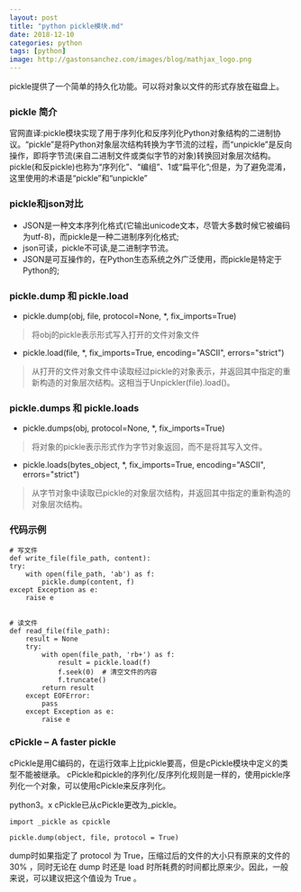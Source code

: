```yaml
---
layout: post
title: "python pickle模块.md"
date: 2018-12-10
categories: python
tags: [python]
image: http://gastonsanchez.com/images/blog/mathjax_logo.png
---
```

pickle提供了一个简单的持久化功能。可以将对象以文件的形式存放在磁盘上。
<!-- more -->

### pickle 简介
官网直译:pickle模块实现了用于序列化和反序列化Python对象结构的二进制协议。“pickle”是将Python对象层次结构转换为字节流的过程，而“unpickle”是反向操作，即将字节流(来自二进制文件或类似字节的对象)转换回对象层次结构。pickle(和反pickle)也称为“序列化”、“编组”、1或“扁平化”;但是，为了避免混淆，这里使用的术语是“pickle”和“unpickle”

### pickle和json对比
* JSON是一种文本序列化格式(它输出unicode文本，尽管大多数时候它被编码为utf-8)，而pickle是一种二进制序列化格式;
* json可读，pickle不可读,是二进制字节流。
* JSON是可互操作的，在Python生态系统之外广泛使用，而pickle是特定于Python的;

### pickle.dump 和 pickle.load

* pickle.dump(obj, file, protocol=None, *, fix_imports=True)
> 将obj的pickle表示形式写入打开的文件对象文件
* pickle.load(file, *, fix_imports=True, encoding="ASCII", errors="strict") 
>从打开的文件对象文件中读取经过pickle的对象表示，并返回其中指定的重新构造的对象层次结构。这相当于Unpickler(file).load()。


### pickle.dumps 和 pickle.loads 
* pickle.dumps(obj, protocol=None, *, fix_imports=True)
> 将对象的pickle表示形式作为字节对象返回，而不是将其写入文件。  
* pickle.loads(bytes_object, *, fix_imports=True, encoding="ASCII", errors="strict")
> 从字节对象中读取已pickle的对象层次结构，并返回其中指定的重新构造的对象层次结构。

### 代码示例
    
    # 写文件
    def write_file(file_path, content):
    try:
        with open(file_path, 'ab') as f:
            pickle.dump(content, f)
    except Exception as e:
        raise e

    
    # 读文件
    def read_file(file_path):
        result = None
        try:
            with open(file_path, 'rb+') as f:
                result = pickle.load(f)
                f.seek(0)  # 清空文件的内容
                f.truncate()
            return result
        except EOFError:
            pass
        except Exception as e:
            raise e


### cPickle – A faster pickle
cPickle是用C编码的，在运行效率上比pickle要高，但是cPickle模块中定义的类型不能被继承。
cPickle和pickle的序列化/反序列化规则是一样的，使用pickle序列化一个对象，可以使用cPickle来反序列化。  

python3。x cPickle已从cPickle更改为_pickle。

    import _pickle as cpickle
    
    pickle.dump(object, file, protocol = True)

dump时如果指定了 protocol 为 True，压缩过后的文件的大小只有原来的文件的30% ，同时无论在 dump 时还是 load 时所耗费的时间都比原来少。因此，一般来说，可以建议把这个值设为 True 。
    